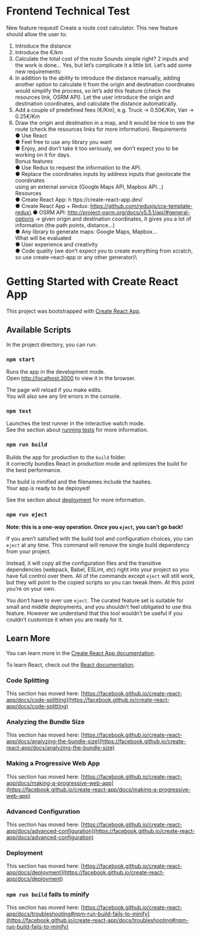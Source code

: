 # Frontend Technical Test
New feature request! Create a route cost calculator. This new feature should allow the user to:
1. Introduce the distance
2. Introduce the €/km
3. Calculate the total cost of the route
Sounds simple right? 2 inputs and the work is done... Yes, but let’s complicate it a little bit. Let’s add some new requirements:
4. In addition to the ability to introduce the distance manually, adding another option to calculate it from the origin and destination coordinates would simplify the process, so let’s add this feature (check the resources link, OSRM API). Let the user introduce the origin and destination coordinates, and calculate the distance automatically.
5. Add a couple of predefined fees (€/Km), e.g. Truck → 0.50€/Km, Van → 0.25€/Km
6. Draw the origin and destination in a map, and it would be nice to see the route
(check the resources links for more information).
Requirements\
● Use React\
● Feel free to use any library you want\
● Enjoy, and don’t take it too seriously, we don’t expect you to be working on it for days.\
Bonus features\
● Use Redux to request the information to the API.\
● Replace the coordinates inputs by address inputs that geolocate the coordinates\
using an external service (Google Maps API, Mapbox API...)\
Resources\
● Create React App: h​ ttps://create-react-app.dev/\
● Create React App + Redux: ​https://github.com/reduxjs/cra-template-redux\
● OSRM API: ​http://project-osrm.org/docs/v5.5.1/api/#general-options → given origin and destination coordinates, it gives you a lot of information (the path points, distance...)\
● Any library to generate maps: Google Maps, Mapbox...\
What will be evaluated\
● User experience and creativity\
● Code quality (we don’t expect you to create everything from scratch, so use create-react-app or any other generator)\

# Getting Started with Create React App

This project was bootstrapped with [Create React App](https://github.com/facebook/create-react-app).

## Available Scripts

In the project directory, you can run:

### `npm start`

Runs the app in the development mode.\
Open [http://localhost:3000](http://localhost:3000) to view it in the browser.

The page will reload if you make edits.\
You will also see any lint errors in the console.

### `npm test`

Launches the test runner in the interactive watch mode.\
See the section about [running tests](https://facebook.github.io/create-react-app/docs/running-tests) for more information.

### `npm run build`

Builds the app for production to the `build` folder.\
It correctly bundles React in production mode and optimizes the build for the best performance.

The build is minified and the filenames include the hashes.\
Your app is ready to be deployed!

See the section about [deployment](https://facebook.github.io/create-react-app/docs/deployment) for more information.

### `npm run eject`

**Note: this is a one-way operation. Once you `eject`, you can’t go back!**

If you aren’t satisfied with the build tool and configuration choices, you can `eject` at any time. This command will remove the single build dependency from your project.

Instead, it will copy all the configuration files and the transitive dependencies (webpack, Babel, ESLint, etc) right into your project so you have full control over them. All of the commands except `eject` will still work, but they will point to the copied scripts so you can tweak them. At this point you’re on your own.

You don’t have to ever use `eject`. The curated feature set is suitable for small and middle deployments, and you shouldn’t feel obligated to use this feature. However we understand that this tool wouldn’t be useful if you couldn’t customize it when you are ready for it.

## Learn More

You can learn more in the [Create React App documentation](https://facebook.github.io/create-react-app/docs/getting-started).

To learn React, check out the [React documentation](https://reactjs.org/).

### Code Splitting

This section has moved here: [https://facebook.github.io/create-react-app/docs/code-splitting](https://facebook.github.io/create-react-app/docs/code-splitting)

### Analyzing the Bundle Size

This section has moved here: [https://facebook.github.io/create-react-app/docs/analyzing-the-bundle-size](https://facebook.github.io/create-react-app/docs/analyzing-the-bundle-size)

### Making a Progressive Web App

This section has moved here: [https://facebook.github.io/create-react-app/docs/making-a-progressive-web-app](https://facebook.github.io/create-react-app/docs/making-a-progressive-web-app)

### Advanced Configuration

This section has moved here: [https://facebook.github.io/create-react-app/docs/advanced-configuration](https://facebook.github.io/create-react-app/docs/advanced-configuration)

### Deployment

This section has moved here: [https://facebook.github.io/create-react-app/docs/deployment](https://facebook.github.io/create-react-app/docs/deployment)

### `npm run build` fails to minify

This section has moved here: [https://facebook.github.io/create-react-app/docs/troubleshooting#npm-run-build-fails-to-minify](https://facebook.github.io/create-react-app/docs/troubleshooting#npm-run-build-fails-to-minify)
